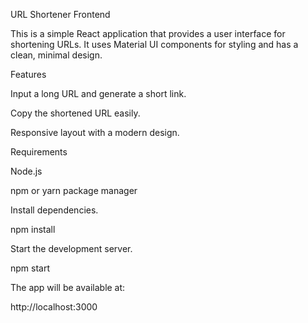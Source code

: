 URL Shortener Frontend

This is a simple React application that provides a user interface for shortening URLs. It uses Material UI components for styling and has a clean, minimal design.

Features

Input a long URL and generate a short link.

Copy the shortened URL easily.

Responsive layout with a modern design.

Requirements

Node.js

npm or yarn package manager

Install dependencies.

npm install


Start the development server.

npm start


The app will be available at:

http://localhost:3000